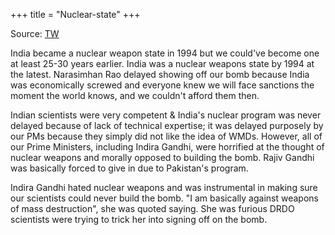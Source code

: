 +++
title = "Nuclear-state"
+++

Source: [TW](https://twitter.com/arya_amsha/status/1628820264107782144)

India became a nuclear weapon state in 1994 but we could've become one at least 25-30 years earlier. India was a nuclear weapons state by 1994 at the latest. Narasimhan Rao delayed showing off our bomb because India was economically screwed and everyone knew we will face sanctions the moment the world knows, and we couldn't afford them then.


Indian scientists were very competent & India's nuclear program was never delayed because of lack of technical expertise; it was delayed purposely by our PMs because they simply did not like the idea of WMDs. However, all of our Prime Ministers, including Indira Gandhi, were horrified at the thought of nuclear weapons and morally opposed to building the bomb.  Rajiv Gandhi was basically forced to give in due to Pakistan's program.

Indira Gandhi hated nuclear weapons and was instrumental in making sure our scientists could never build the bomb. "I am basically against weapons of mass destruction", she was quoted saying. She was furious DRDO scientists were trying to trick her into signing off on the bomb.
